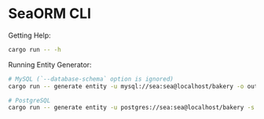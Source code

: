 # SeaORM CLI

Getting Help:

```sh
cargo run -- -h
```

Running Entity Generator:

```sh
# MySQL (`--database-schema` option is ignored)
cargo run -- generate entity -u mysql://sea:sea@localhost/bakery -o out

# PostgreSQL
cargo run -- generate entity -u postgres://sea:sea@localhost/bakery -s public -o out
```
